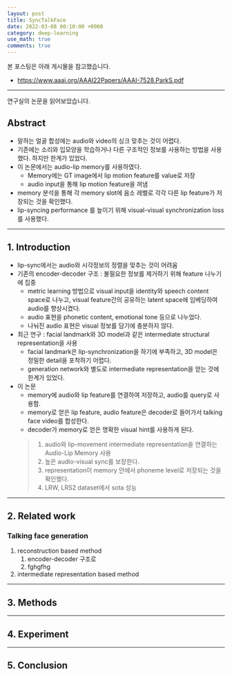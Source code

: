 ```yaml
---
layout: post
title: SyncTalkFace
date: 2022-03-08 00:10:00 +0900
category: deep-learning
use_math: true
comments: true
---
```


본 포스팅은 아래 게시물을 참고했습니다.

- <https://www.aaai.org/AAAI22Papers/AAAI-7528.ParkS.pdf>

---

연구실의 논문을 읽어보았습니다.

## Abstract

- 말하는 얼굴 합성에는 audio와 video의 싱크 맞추는 것이 어렵다.
- 기존에는 소리와 입모양을 학습하거나 다른 구조적인 정보를 사용하는 방법을 사용했다. 하지만 한계가 있었다.
- 이 논문에서는 audio-lip memory를 사용하였다.
  - Memory에는 GT image에서 lip motion feature를 value로 저장
  - audio input을 통해 lip motion feature을 꺼냄
- memory 분석을 통해 각 memory slot에 음소 레벨로 각각 다른 lip feature가 저장되는 것을 확인했다.
- lip-syncing performance 를 높이기 위해 visual-visual synchronization loss를 사용했다.

---

## 1. Introduction

- lip-sync에서는 audio와 시각정보의 정렬을 맞추는 것이 어려움
- 기존의 encoder-decoder 구조 : 불필요한 정보를 제거하기 위해 feature 나누기에 집중
  - metric learning 방법으로 visual input을 identity와 speech content space로 나누고, visual feature간의 공유하는 latent space에 임베딩하여 audio를 향상시켰다.
  - audio 표현을 phonetic content, emotional tone 등으로 나누었다.
  - 나눠진 audio 표현은 visual 정보를 담기에 충분하지 않다.
- 최근 연구 : facial landmark와 3D model과 같은 intermediate structural representation을 사용
  - facial landmark은 lip-synchronization을 하기에 부족하고, 3D model은 정밀한 detail을 포착하기 어렵다.
  - generation network와 별도로 intermediate representation을 얻는 것에 한계가 있었다.
- 이 논문
  - memory에 audio와 lip feature를 연결하여 저장하고, audio를 query로 사용함.
  - memory로 얻은 lip feature, audio feature은 decoder로 들어가서 talking face video를 합성한다.
  - decoder가 memory로 얻은 명확한 visual hint를 사용하게 된다.
  > 1. audio와 lip-movement intermediate representation을 연결하는 Audio-Lip Memory 사용
  > 2. 높은 audio-visual sync를 보장한다.
  > 3. representation이 memory 안에서 phoneme level로 저장되는 것을 확인했다.
  > 4. LRW, LRS2 dataset에서 sota 성능

---

## 2. Related work

### Talking face generation

1. reconstruction based method
   1. encoder-decoder 구조로 
   2. fghgfhg
2. intermediate representation based method

---

## 3. Methods

---

## 4. Experiment

---

## 5. Conclusion